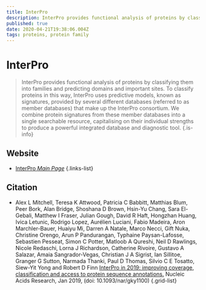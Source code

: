 ```yaml
---
title: InterPro
description: InterPro provides functional analysis of proteins by classifying them into families and predicting domains and important sites.
published: true
date: 2020-04-21T19:38:06.004Z
tags: proteins, protein family
---
```


# InterPro

> InterPro provides functional analysis of proteins by classifying them into families and predicting domains and important sites. To classify proteins in this way, InterPro uses predictive models, known as signatures, provided by several different databases (referred to as member databases) that make up the InterPro consortium. We combine protein signatures from these member databases into a single searchable resource, capitalising on their individual strengths to produce a powerful integrated database and diagnostic tool.
{.is-info}



## Website

- [InterPro *Main Page*](http://www.ebi.ac.uk/interpro/)
{.links-list}

## Citation

- Alex L Mitchell, Teresa K Attwood, Patricia C Babbitt, Matthias Blum, Peer Bork, Alan Bridge, Shoshana D Brown, Hsin-Yu Chang, Sara El-Gebali, Matthew I Fraser, Julian Gough, David R Haft, Hongzhan Huang, Ivica Letunic, Rodrigo Lopez, Aurélien Luciani, Fabio Madeira, Aron Marchler-Bauer, Huaiyu Mi, Darren A Natale, Marco Necci, Gift Nuka, Christine Orengo, Arun P Pandurangan, Typhaine Paysan-Lafosse, Sebastien Pesseat, Simon C Potter, Matloob A Qureshi, Neil D Rawlings, Nicole Redaschi, Lorna J Richardson, Catherine Rivoire, Gustavo A Salazar, Amaia Sangrador-Vegas, Christian J A Sigrist, Ian Sillitoe, Granger G Sutton, Narmada Thanki, Paul D Thomas, Silvio C E Tosatto, Siew-Yit Yong and Robert D Finn [InterPro in 2019: improving coverage, classification and access to protein sequence annotations.](https://academic.oup.com/nar/article/47/D1/D351/5162469) Nucleic Acids Research, Jan 2019, (doi: 10.1093/nar/gky1100)
{.grid-list}